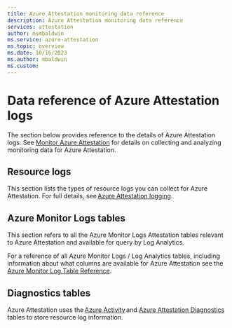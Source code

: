 ```yaml
---
title: Azure Attestation monitoring data reference
description: Azure Attestation monitoring data reference
services: attestation
author: msmbaldwin
ms.service: azure-attestation
ms.topic: overview
ms.date: 10/16/2023
ms.author: mbaldwin 
ms.custom:
---
```


# Data reference of Azure Attestation logs

The section below provides reference to the details of Azure Attestation logs. See [Monitor Azure Attestation](monitor-logs.md) for details on collecting and analyzing monitoring data for Azure Attestation.

## Resource logs 

This section lists the types of resource logs you can collect for Azure Attestation. For full details, see [Azure Attestation logging](view-logs.md). 

## Azure Monitor Logs tables 

This section refers to all the Azure Monitor Logs Attestation tables relevant to Azure Attestation and available for query by Log Analytics. 

For a reference of all Azure Monitor Logs / Log Analytics tables, including information about what columns are available for Azure Attestation see the [Azure Monitor Log Table Reference](/azure/azure-monitor/reference/tables/tables-resourcetype). 

## Diagnostics tables 

Azure Attestation uses the [Azure Activity](/azure/azure-monitor/reference/tables/azureactivity) and [Azure Attestation Diagnostics](/azure/azure-monitor/reference/tables/azureattestationdiagnostics) tables to store resource log information.  
